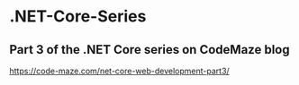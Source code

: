 # .NET-Core-Series
## Part 3 of the .NET Core series on CodeMaze blog
https://code-maze.com/net-core-web-development-part3/
